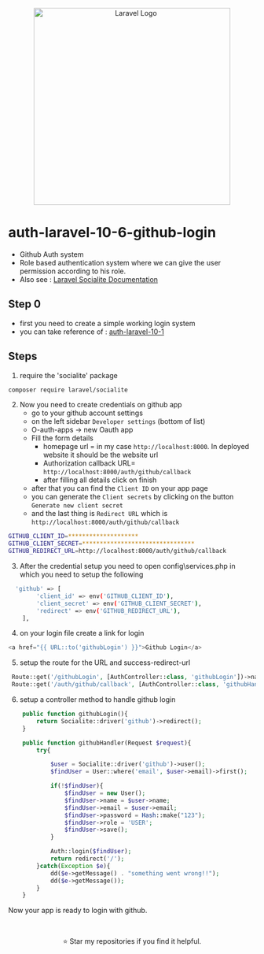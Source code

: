
<p align="center"><a href="https://laravel.com" target="_blank"><img src="https://raw.githubusercontent.com/laravel/art/master/logo-lockup/5%20SVG/2%20CMYK/1%20Full%20Color/laravel-logolockup-cmyk-red.svg" width="400" alt="Laravel Logo"></a></p>

# auth-laravel-10-6-github-login

- Github Auth system
- Role based authentication system where we can give the user permission according to his role.
- Also see : [Laravel Socialite Documentation](https://laravel.com/docs/10.x/socialite)

## Step 0
 - first you need to create a simple working login system 
 - you can take reference of : [auth-laravel-10-1](https://github.com/suraj-repositories/auth-laravel-10-1)


## Steps
1. require the 'socialite' package
```sh
composer require laravel/socialite
```

2. Now you need to create credentials on github app
    - go to your github account settings
    - on the left sidebar `Developer settings` (bottom of list)
    - O-auth-apps -> new Oauth app
    - Fill the form details
      - homepage url = in my case `http://localhost:8000`. In deployed website it should be the website url
      - Authorization callback URL=  `http://localhost:8000/auth/github/callback`
      - after filling all details click on finish
    - after that you can find the `Client ID` on your app page
    - you can generate the `Client secrets` by clicking on the button `Generate new client secret`
    - and the last thing is `Redirect URL` which is `http://localhost:8000/auth/github/callback`

```sh
GITHUB_CLIENT_ID=********************
GITHUB_CLIENT_SECRET=********************************
GITHUB_REDIRECT_URL=http://localhost:8000/auth/github/callback
```
3. After the credential setup you need to open config\services.php in which you need to setup the following
```sh
  'github' => [
        'client_id' => env('GITHUB_CLIENT_ID'),
        'client_secret' => env('GITHUB_CLIENT_SECRET'),
        'redirect' => env('GITHUB_REDIRECT_URL'),
    ],
```
4. on your login file create a link for login 
```php
<a href="{{ URL::to('githubLogin') }}">Github Login</a>
```
5. setup the route for the URL and success-redirect-url
```php
 Route::get('/githubLogin', [AuthController::class, 'githubLogin'])->name('githubLogin');
 Route::get('/auth/github/callback', [AuthController::class, 'githubHandler'])->name('githubHandler');
```
6. setup a controller method to handle github login
```php
    public function githubLogin(){
        return Socialite::driver('github')->redirect();
    }
```
```php
    public function githubHandler(Request $request){
        try{

            $user = Socialite::driver('github')->user();
            $findUser = User::where('email', $user->email)->first();

            if(!$findUser){
                $findUser = new User();
                $findUser->name = $user->name;
                $findUser->email = $user->email;
                $findUser->password = Hash::make("123");
                $findUser->role = 'USER';
                $findUser->save();
            }

            Auth::login($findUser);
            return redirect('/');
        }catch(Exception $e){
            dd($e->getMessage() . "something went wrong!!");
            dd($e->getMessage());
        }
    }
```
Now your app is ready to login with github.


<br />
<p align="center">⭐️ Star my repositories if you find it helpful.</p>